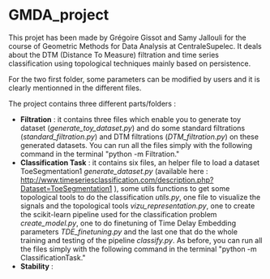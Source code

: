# GMDA_project

This projet has been made by Grégoire Gissot and Samy Jallouli for the course of Geometric Methods for Data Analysis at CentraleSupelec. It deals about the DTM (Distance To Measure) filtration and time series classification using topological techniques mainly based on persistence.

For the two first folder, some parameters can be modified by users and it is clearly mentionned in the different files.

The project contains three different parts/folders :
- **Filtration** : it contains three files which enable you to generate toy dataset (*generate_toy_dataset.py*) and do some standard filtrations (*standard_filtration.py*) and DTM filtrations (*DTM_filtration.py*) on these generated datasets. You can run all the files simply with the following command in the terminal "python -m Filtration.<filename>"
- **Classification Task** : it contains six files, an helper file to load a dataset ToeSegmentation1 *generate_dataset.py* (available here : http://www.timeseriesclassification.com/description.php?Dataset=ToeSegmentation1 ), some utils functions to get some topological tools to do the classification *utils.py*, one file to visualize the signals and the topological tools *vizu_representation.py*, one to create the scikit-learn pipeline used for the classification problem *create_model.py*, one to do finetuning of Time Delay Embedding parameters *TDE_finetuning.py* and the last one that do the whole training and testing of the pipeline *classify.py*. As before, you can run all the files simply with the following command in the terminal "python -m ClassificationTask.<filename>"
- **Stability** :